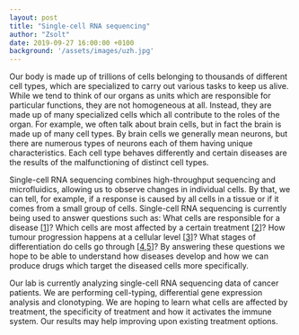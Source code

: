 ```yaml
---
layout: post
title: "Single-cell RNA sequencing"
author: "Zsolt"
date: 2019-09-27 16:00:00 +0100
background: '/assets/images/uzh.jpg'
---
```


Our body is made up of trillions of cells belonging to thousands of different cell types, which are specialized to carry out various tasks to keep us alive. While we tend to think of our organs as units which are responsible for particular functions, they are not homogeneous at all. Instead, they are made up of many specialized cells which all contribute to the roles of the organ. For example, we often talk about brain cells, but in fact the brain is made up of many cell types. By brain cells we generally mean neurons, but there are numerous types of neurons each of them having unique characteristics. Each cell type behaves differently and certain diseases are the results of the malfunctioning of distinct cell types.

Single-cell RNA sequencing combines high-throughput sequencing and microfluidics, allowing us to observe changes in individual cells. By that, we can tell, for example, if a response is caused by all cells in a tissue or if it comes from a small group of cells. Single-cell RNA sequencing is currently being used to answer questions such as: What cells are responsible for a disease [[1](https://science.sciencemag.org/content/360/6390/758)]? Which cells are most affected by a certain treatment [[2](https://science.sciencemag.org/content/349/6254/1351)]? How tumour progression happens at a cellular level [[3](https://science.sciencemag.org/content/352/6282/189)]? What stages of differentiation do cells go through [[4](https://www.nature.com/articles/nature20123),[5](https://www.nature.com/articles/ni.3412)]? By answering these questions we hope to be able to understand how diseases develop and how we can produce drugs which target the diseased cells more specifically.

Our lab is currently analyzing single-cell RNA sequencing data of cancer patients. We are performing cell-typing, differential gene expression analysis and clonotyping. We are hoping to learn what cells are affected by treatment, the specificity of treatment and how it activates the immune system. Our results may help improving upon existing treatment options.
